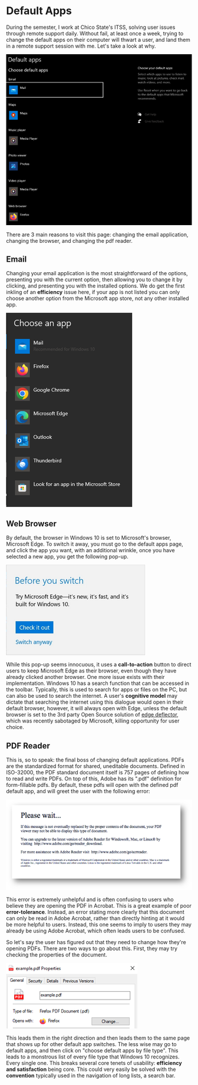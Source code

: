 # Default Apps

During the semester, I work at Chico State's ITSS, solving user issues through remote support daily. Without fail, at least once a week, trying to change the default apps on their computer will thwart a user, and land them in a remote support session with me. Let's take a look at why.

![Windows 10 default apps settings page](../assets/j02-01.png)

There are 3 main reasons to visit this page: changing the email application, changing the browser, and changing the pdf reader. 

## Email

Changing your email application is the most straightforward of the options, presenting you with the current option, then allowing you to change it by clicking, and presenting you with the installed options. We do get the first inkling of an **efficiency** issue here, if your app is not listed you can only choose another option from the Microsoft app store, not any other installed app.

![Default app selection pop-up](../assets/j02-02.png)

## Web Browser

By default, the browser in Windows 10 is set to Microsoft's browser, Microsoft Edge. To switch it away, you must go to the default apps page, and click the app you want, with an additional wrinkle, once you have selected a new app, you get the following pop-up.

![Before you switch pop-up on browser switch](../assets/j02-03.png)

While this pop-up seems innocuous, it uses a **call-to-action** button to direct users to keep Microsoft Edge as their browser, even though they have already clicked another browser. One more issue exists with their implementation. Windows 10 has a search function that can be accessed in the toolbar. Typically, this is used to search for apps or files on the PC, but can also be used to search the internet. A user's **cognitive model** may dictate that searching the internet using this dialogue would open in their default browser, however, it will always open with Edge, unless the default browser is set to the 3rd party Open Source solution of [edge deflector](https://github.com/da2x/EdgeDeflector), which was recently sabotaged by Microsoft, killing opportunity for user choice.

## PDF Reader

This is, so to speak: the final boss of changing default applications. PDFs are the standardized format for shared, uneditable documents. Defined in ISO-32000, the PDF standard document itself is 757 pages of defining how to read and write PDFs. On top of this, Adobe has its ".pdf" definition for form-fillable pdfs. By default, these pdfs will open with the defined pdf default app, and will greet the user with the following error:

![Form fillable pdf error in web browser](../assets/j02-04.png)

This error is extremely unhelpful and is often confusing to users who believe they are opening the PDF in Acrobat. This is a great example of poor **error-tolerance**. Instead, an error stating more clearly that this document can only be read in Adobe Acrobat, rather than directly hinting at it would be more helpful to users. Instead, this one seems to imply to users they may already be using Adobe Acrobat, which often leads users to be confused.


So let's say the user has figured out that they need to change how they're opening PDFs. There are two ways to go about this. First, they may try checking the properties of the document.

![properties page for ](../assets/j02-05.png)

This leads them in the right direction and then leads them to the same page that shows up for other default app switches. The less wise may go to default apps, and then click on "choose default apps by file type". This leads to a monstrous list of every file type that Windows 10 recognizes. Every single one. This breaks several core tenets of usability: **efficiency and satisfaction** being core. This could very easily be solved with the **convention** typically used in the navigation of long lists, a search bar.